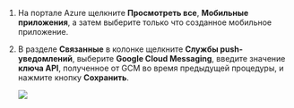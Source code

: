 
1. На портале Azure щелкните **Просмотреть все**, **Мобильные приложения**, а затем выберите только что созданное мобильное приложение.

2. В разделе **Связанные** в колонке щелкните **Службы push-уведомлений**, выберите **Google Cloud Messaging**, введите значение **ключа API**, полученное от GCM во время предыдущей процедуры, и нажмите кнопку **Сохранить**.

    ![][1]

<!-- URLs. -->
[Azure Portal]: https://azure.portal.com/

<!-- images -->
[1]: ./media/app-service-mobile-android-configure-push/mobile-push-api-key.png

<!---HONumber=Oct15_HO3-->